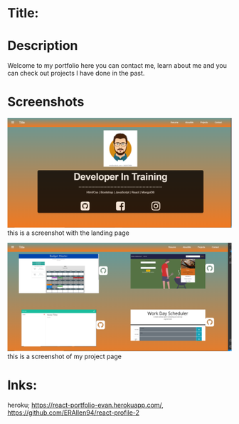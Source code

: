 # Title:

# Description
Welcome to my portfolio here you can contact me, learn about me and you can check out projects I have done in the past.

# Screenshots
![alt text](./react-portfolio.PNG)
this is a screenshot with the landing page 


![alt text](./react-portfolio-1.PNG)
this is a screenshot of my project page


# lnks:
heroku; https://react-portfolio-evan.herokuapp.com/,
https://github.com/ERAllen94/react-profile-2